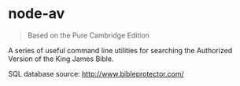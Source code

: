 node-av
=======
> Based on the Pure Cambridge Edition

A series of useful command line utilities for searching the Authorized Version of the King James Bible. 

SQL database source: http://www.bibleprotector.com/
